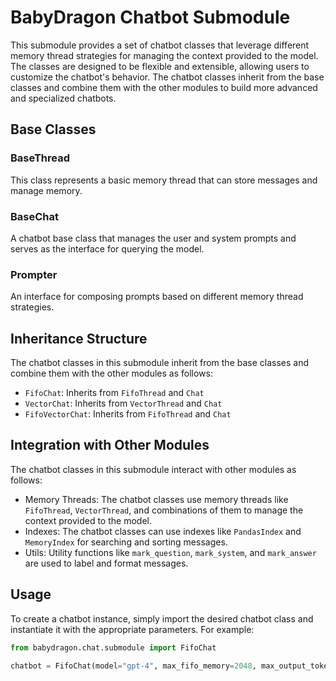 # BabyDragon Chatbot Submodule

This submodule provides a set of chatbot classes that leverage different memory thread strategies for managing the context provided to the model. The classes are designed to be flexible and extensible, allowing users to customize the chatbot's behavior. The chatbot classes inherit from the base classes and combine them with the other modules to build more advanced and specialized chatbots.

## Base Classes

### BaseThread

This class represents a basic memory thread that can store messages and manage memory.

### BaseChat

A chatbot base class that manages the user and system prompts and serves as the interface for querying the model.

### Prompter

An interface for composing prompts based on different memory thread strategies.

## Inheritance Structure

The chatbot classes in this submodule inherit from the base classes and combine them with the other modules as follows:

- `FifoChat`: Inherits from `FifoThread` and `Chat`
- `VectorChat`: Inherits from `VectorThread` and `Chat`
- `FifoVectorChat`: Inherits from `FifoThread` and `Chat`

## Integration with Other Modules

The chatbot classes in this submodule interact with other modules as follows:

- Memory Threads: The chatbot classes use memory threads like `FifoThread`, `VectorThread`, and combinations of them to manage the context provided to the model.
- Indexes: The chatbot classes can use indexes like `PandasIndex` and `MemoryIndex` for searching and sorting messages.
- Utils: Utility functions like `mark_question`, `mark_system`, and `mark_answer` are used to label and format messages.

## Usage

To create a chatbot instance, simply import the desired chatbot class and instantiate it with the appropriate parameters. For example:

```python
from babydragon.chat.submodule import FifoChat

chatbot = FifoChat(model="gpt-4", max_fifo_memory=2048, max_output_tokens=1000)
